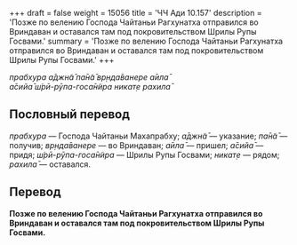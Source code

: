 +++
draft = false
weight = 15056
title = 'ЧЧ Ади 10.157'
description = 'Позже по велению Господа Чайтаньи Рагхунатха отправился во Вриндаван и оставался там под покровительством Шрилы Рупы Госвами.'
summary = 'Позже по велению Господа Чайтаньи Рагхунатха отправился во Вриндаван и оставался там под покровительством Шрилы Рупы Госвами.'
+++

_прабхура а̄джн̃а̄ па̄н̃а̄ вр̣нда̄ванере а̄ила̄  
а̄сийа̄ ш́рӣ-рӯпа-госа̄н̃ира никат̣е рахила̄_

## Пословный перевод

_прабхура_ — Господа Чайтаньи Махапрабху; _а̄джн̃а̄_ — указание; _па̄н̃а̄_ — получив; _вр̣нда̄ванере_ — во Вриндаван; _а̄ила̄_ — пришел; _а̄сийа̄_ — придя; _ш́рӣ_\-_рӯпа_\-_госа̄н̃ира_ — Шрилы Рупы Госвами; _никат̣е_ — рядом; _рахила̄_ — оставался.

## Перевод

**Позже по велению Господа Чайтаньи Рагхунатха отправился во Вриндаван и оставался там под покровительством Шрилы Рупы Госвами.**
